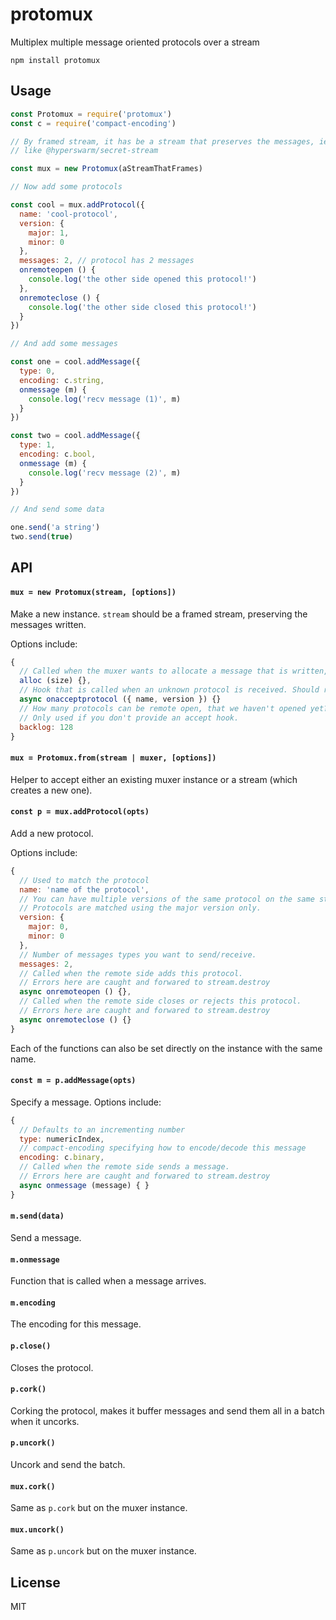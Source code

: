 # protomux

Multiplex multiple message oriented protocols over a stream

```
npm install protomux
```

## Usage

``` js
const Protomux = require('protomux')
const c = require('compact-encoding')

// By framed stream, it has be a stream that preserves the messages, ie something that length prefixes
// like @hyperswarm/secret-stream

const mux = new Protomux(aStreamThatFrames)

// Now add some protocols

const cool = mux.addProtocol({
  name: 'cool-protocol',
  version: {
    major: 1,
    minor: 0
  },
  messages: 2, // protocol has 2 messages
  onremoteopen () {
    console.log('the other side opened this protocol!')
  },
  onremoteclose () {
    console.log('the other side closed this protocol!')
  }
})

// And add some messages

const one = cool.addMessage({
  type: 0,
  encoding: c.string,
  onmessage (m) {
    console.log('recv message (1)', m)
  }
})

const two = cool.addMessage({
  type: 1,
  encoding: c.bool,
  onmessage (m) {
    console.log('recv message (2)', m)
  }
})

// And send some data

one.send('a string')
two.send(true)
```

## API

#### `mux = new Protomux(stream, [options])`

Make a new instance. `stream` should be a framed stream, preserving the messages written.

Options include:

``` js
{
  // Called when the muxer wants to allocate a message that is written, defaults to Buffer.allocUnsafe.
  alloc (size) {},
  // Hook that is called when an unknown protocol is received. Should return true/false.
  async onacceptprotocol ({ name, version }) {}
  // How many protocols can be remote open, that we haven't opened yet?
  // Only used if you don't provide an accept hook.
  backlog: 128
}
```

#### `mux = Protomux.from(stream | muxer, [options])`

Helper to accept either an existing muxer instance or a stream (which creates a new one).

#### `const p = mux.addProtocol(opts)`

Add a new protocol.

Options include:

``` js
{
  // Used to match the protocol
  name: 'name of the protocol',
  // You can have multiple versions of the same protocol on the same stream.
  // Protocols are matched using the major version only.
  version: {
    major: 0,
    minor: 0
  },
  // Number of messages types you want to send/receive.
  messages: 2,
  // Called when the remote side adds this protocol.
  // Errors here are caught and forwared to stream.destroy
  async onremoteopen () {},
  // Called when the remote side closes or rejects this protocol.
  // Errors here are caught and forwared to stream.destroy
  async onremoteclose () {}
}
```

Each of the functions can also be set directly on the instance with the same name.

#### `const m = p.addMessage(opts)`

Specify a message. Options include:

``` js
{
  // Defaults to an incrementing number
  type: numericIndex,
  // compact-encoding specifying how to encode/decode this message
  encoding: c.binary,
  // Called when the remote side sends a message.
  // Errors here are caught and forwared to stream.destroy
  async onmessage (message) { }
}
```

#### `m.send(data)`

Send a message.

#### `m.onmessage`

Function that is called when a message arrives.

#### `m.encoding`

The encoding for this message.

#### `p.close()`

Closes the protocol.

#### `p.cork()`

Corking the protocol, makes it buffer messages and send them all in a batch when it uncorks.

#### `p.uncork()`

Uncork and send the batch.

#### `mux.cork()`

Same as `p.cork` but on the muxer instance.

#### `mux.uncork()`

Same as `p.uncork` but on the muxer instance.

## License

MIT
